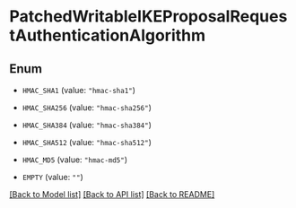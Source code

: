# PatchedWritableIKEProposalRequestAuthenticationAlgorithm

## Enum


* `HMAC_SHA1` (value: `"hmac-sha1"`)

* `HMAC_SHA256` (value: `"hmac-sha256"`)

* `HMAC_SHA384` (value: `"hmac-sha384"`)

* `HMAC_SHA512` (value: `"hmac-sha512"`)

* `HMAC_MD5` (value: `"hmac-md5"`)

* `EMPTY` (value: `""`)


[[Back to Model list]](../README.md#documentation-for-models) [[Back to API list]](../README.md#documentation-for-api-endpoints) [[Back to README]](../README.md)


